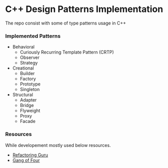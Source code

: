 # C++ Design Patterns Implementation

The repo consist with some of type patterns usage in C++

### Implemented Patterns
- Behavioral
    * Curiously Recurring Template Pattern (CRTP)
    * Observer
    * Strategy
- Creational
    * Builder
    * Factory
    * Prototype
    * Singleton
- Structural
    * Adapter
    * Bridge
    * Flyweight
    * Proxy
    * Facade

### Resources
While developement mostly used below resources.

- [Refactoring Guru](https://refactoring.guru/design-patterns/factory-method/cpp/example)
- [Gang of Four](https://www.amazon.com/gp/product/0201633612/ref=as_li_tl?ie=UTF8&camp=1789&creative=390957&creativeASIN=0201633612&linkCode=as2&tag=triatcraft-20&linkId=XRGUDJCGWC6AJNZM)